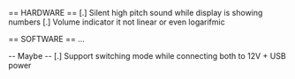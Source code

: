 == HARDWARE ==
[.] Silent high pitch sound while display is showing numbers
[.] Volume indicator it not linear or even logarifmic

== SOFTWARE ==
...

-- Maybe --
[.] Support switching mode while connecting both to 12V + USB power